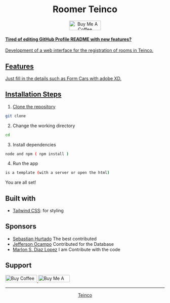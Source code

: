 
<h1 align="center">
  Roomer Teinco
</h1>

<p align="center">

<p align="center">
<a href="https://www.buymeacoffee.com/rahuldkjain" target="_blank"><img src="https://cdn.buymeacoffee.com/buttons/default-orange.png" alt="Buy Me A Coffee" height="30" width="100" style="border-radius:1px" />
</p>

#### Tired of editing GitHub Profile README with new features?

Development of a web interface for the registration of rooms in Teinco.

## Features

Just fill in the details such as Form Cars with adobe XD.

## Installation Steps

1. Clone the repository

```bash
git clone
```

2. Change the working directory

```bash
cd
```

3. Install dependencies

```bash
node and npm ( npm install )
```

4. Run the app

```bash
is a template (with a server or open the html)
```

You are all set!

<!-- ##  Contributing -->

## Built with

- [Tailwind CSS](https://tailwindcss.com/): for styling

## Sponsors

- [Sebastian Hurtado]() The best contributed
- [Jefferson Ocampo]() Contributed for the Database
- [Marlon S. Diaz Lopez]() I am Contribute with the code

## Support

<p align="left">
  <a href='https://ko-fi.com/A0A81XXSX' target='_blank'><img height='23' width="100" src='https://cdn.ko-fi.com/cdn/kofi3.png?v=2' alt='Buy Coffee for rahuldkjain' />
  </a>
  <a href="https://www.buymeacoffee.com/rahuldkjain" target="_blank"><img src="https://cdn.buymeacoffee.com/buttons/default-orange.png" alt="Buy Me A Coffee" height="23" width="100" style="border-radius:2px" />
</p>

<hr>
<p align="center">
Teinco
</p>
